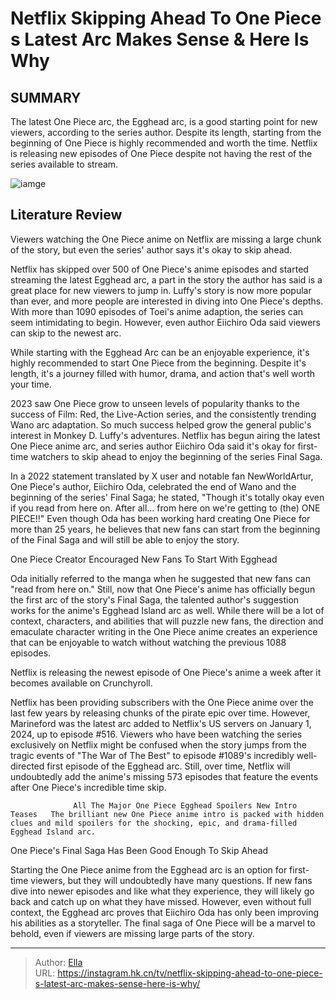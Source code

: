 # Netflix Skipping Ahead To One Piece s Latest Arc Makes Sense &amp; Here Is Why


## SUMMARY 



  The latest One Piece arc, the Egghead arc, is a good starting point for new viewers, according to the series author.   Despite its length, starting from the beginning of One Piece is highly recommended and worth the time.   Netflix is releasing new episodes of One Piece despite not having the rest of the series available to stream.  

![iamge](https://static1.srcdn.com/wordpress/wp-content/uploads/2024/01/the-straw-hats-from-the-one-piece-anime-ending-dear-sunrise.jpg)

## Literature Review

Viewers watching the One Piece anime on Netflix are missing a large chunk of the story, but even the series&#39; author says it&#39;s okay to skip ahead.




Netflix has skipped over 500 of One Piece&#39;s anime episodes and started streaming the latest Egghead arc, a part in the story the author has said is a great place for new viewers to jump in. Luffy&#39;s story is now more popular than ever, and more people are interested in diving into One Piece&#39;s depths. With more than 1090 episodes of Toei&#39;s anime adaption, the series can seem intimidating to begin. However, even author Eiichiro Oda said viewers can skip to the newest arc.






While starting with the Egghead Arc can be an enjoyable experience, it&#39;s highly recommended to start One Piece from the beginning. Despite it&#39;s length, it&#39;s a journey filled with humor, drama, and action that&#39;s well worth your time.




2023 saw One Piece grow to unseen levels of popularity thanks to the success of Film: Red, the Live-Action series, and the consistently trending Wano arc adaptation. So much success helped grow the general public&#39;s interest in Monkey D. Luffy&#39;s adventures. Netflix has begun airing the latest One Piece anime arc, and series author Eiichiro Oda said it&#39;s okay for first-time watchers to skip ahead to enjoy the beginning of the series Final Saga.


 

In a 2022 statement translated by X user and notable fan NewWorldArtur, One Piece&#39;s author, Eiichiro Oda, celebrated the end of Wano and the beginning of the series&#39; Final Saga; he stated, &#34;Though it&#39;s totally okay even if you read from here on. After all… from here on we&#39;re getting to (the) ONE PIECE!!&#34; Even though Oda has been working hard creating One Piece for more than 25 years, he believes that new fans can start from the beginning of the Final Saga and will still be able to enjoy the story.





 One Piece Creator Encouraged New Fans To Start With Egghead 
          

Oda initially referred to the manga when he suggested that new fans can &#34;read from here on.&#34; Still, now that One Piece&#39;s anime has officially begun the first arc of the story&#39;s Final Saga, the talented author&#39;s suggestion works for the anime&#39;s Egghead Island arc as well. While there will be a lot of context, characters, and abilities that will puzzle new fans, the direction and emaculate character writing in the One Piece anime creates an experience that can be enjoyable to watch without watching the previous 1088 episodes.



Netflix is releasing the newest episode of One Piece&#39;s anime a week after it becomes available on Crunchyroll.







Netflix has been providing subscribers with the One Piece anime over the last few years by releasing chunks of the pirate epic over time. However, Marineford was the latest arc added to Netflix&#39;s US servers on January 1, 2024, up to episode #516. Viewers who have been watching the series exclusively on Netflix might be confused when the story jumps from the tragic events of &#34;The War of The Best&#34; to episode #1089&#39;s incredibly well-directed first episode of the Egghead arc. Still, over time, Netflix will undoubtedly add the anime&#39;s missing 573 episodes that feature the events after One Piece&#39;s incredible time skip.

                  All The Major One Piece Egghead Spoilers New Intro Teases   The brilliant new One Piece anime intro is packed with hidden clues and mild spoilers for the shocking, epic, and drama-filled Egghead Island arc.   



 One Piece&#39;s Final Saga Has Been Good Enough To Skip Ahead 
          




Starting the One Piece anime from the Egghead arc is an option for first-time viewers, but they will undoubtedly have many questions. If new fans dive into newer episodes and like what they experience, they will likely go back and catch up on what they have missed. However, even without full context, the Egghead arc proves that Eiichiro Oda has only been improving his abilities as a storyteller. The final saga of One Piece will be a marvel to behold, even if viewers are missing large parts of the story.



---

> Author: [Ella](https://instagram.hk.cn/)  
> URL: https://instagram.hk.cn/tv/netflix-skipping-ahead-to-one-piece-s-latest-arc-makes-sense-here-is-why/  

